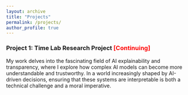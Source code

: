 ```yaml
---
layout: archive
title: "Projects"
permalink: /projects/
author_profile: true
---
```


<style>
a:link {
  text-decoration: none;
}

a:visited {
  text-decoration: none;
}

a:hover {
  text-decoration: underline;
}

a:active {
  text-decoration: underline;
}
</style>


<h3>Project 1: Time Lab Research Project <font color="red">[Continuing]</font></h3>

 My work delves into the fascinating field of AI explainability and transparency, where I explore how complex AI models can become more understandable and trustworthy. In a world increasingly shaped by AI-driven decisions, ensuring that these systems are interpretable is both a technical challenge and a moral imperative.
